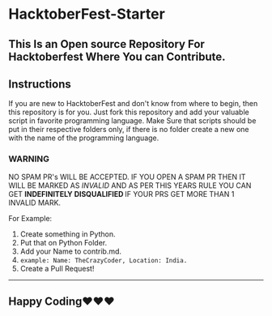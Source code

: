 # HacktoberFest-Starter
This Is an Open source Repository For Hacktoberfest Where You can Contribute.
---
## Instructions
If you are new to HacktoberFest and don't know from where to begin, then this repository is for you. 
Just fork this repository and add your valuable script in favorite programming language.
Make Sure that scripts should be put in their respective folders only, if there is no folder create a new one with the name of the programming language.   
### WARNING
NO SPAM PR's WILL BE ACCEPTED. IF YOU OPEN A SPAM PR THEN IT WILL BE MARKED AS *INVALID* AND AS PER THIS YEARS RULE YOU CAN GET <b>INDEFINITELY DISQUALIFIED </b> IF YOUR PRS GET MORE THAN 1 INVALID MARK. 

For Example: 
1) Create something in Python.
2) Put that on Python Folder.
3) Add your Name to contrib.md. 
4) ```example: Name: TheCrazyCoder, Location: India.```
5) Create a Pull Request!
---
## Happy Coding❤❤❤


